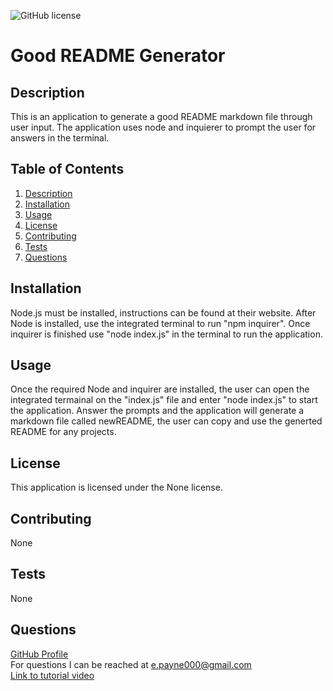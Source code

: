 ![GitHub license](https://img.shields.io/badge/license-None-Black.svg)
  # Good README Generator

  ## Description
  This is an application to generate a good README markdown file through user input. The application uses node and inquierer to prompt the user for answers in the terminal.

  ## Table of Contents
  1. [Description](#description)
  2. [Installation](#installation)
  3. [Usage](#usage)
  4. [License](#license)
  5. [Contributing](#contributing)
  6. [Tests](#tests)
  7. [Questions](#questions)

  ## Installation
  Node.js must be installed, instructions can be found at their website. After Node is installed, use the integrated terminal to run "npm inquirer". Once inquirer is finished use "node index.js" in the terminal to run the application.

  ## Usage
  Once the required Node and inquirer are installed, the user can open the integrated termainal on the "index.js" file and enter "node index.js" to start the application. Answer the prompts and the application will generate a markdown file called newREADME, the user can copy and use the generted README for any projects.

  ## License
  This application is licensed under the None license.

  ## Contributing
  None

  ## Tests
  None

  ## Questions
  <a href="https://github.com/Mcduderson">GitHub Profile</a>
  <br>
  For questions I can be reached at e.payne000@gmail.com
  <br>
  <a href="https://drive.google.com/file/d/1mS7oN-IIKpH41q28y3ORfasTTzEIHixD/view?usp=sharing">Link to tutorial video</a>
